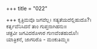 +++
title = "022"

+++
ಕೃತ್ರಿಮವೊ ಜಗವೆಲ್ಲ।   ಸತ್ಯತೆಯದೆಲ್ಲಿಹುದೊ?।  
ಕರ್ತೃವೆನಿಸಿದನೆ ತಾಂ ಗುಪ್ತನಾಗಿಹನು॥  
ಚತ್ರವೀ ಜಗವಿದರೊಳಾರ ಗುಣವೆಂತಹುದೊ!।  
ಯಾತ್ರಿಕನೆ, ಜಾಗರಿರೊ - ಮಂಕುತಿಮ್ಮ॥  
